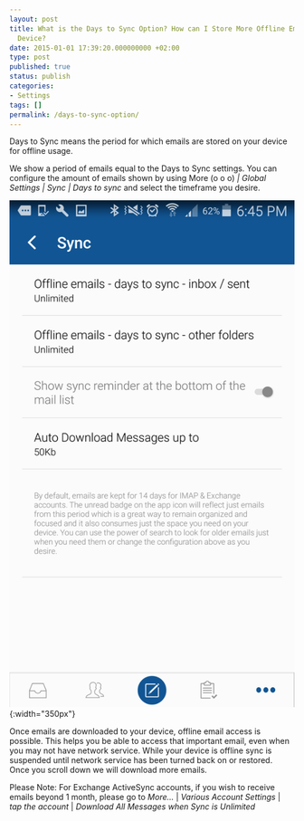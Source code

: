 ```yaml
---
layout: post
title: What is the Days to Sync Option? How can I Store More Offline Emails on my
  Device?
date: 2015-01-01 17:39:20.000000000 +02:00
type: post
published: true
status: publish
categories:
- Settings
tags: []
permalink: /days-to-sync-option/
---
```


Days to Sync means the period for which emails are stored on your device for offline usage.

We show a period of emails equal to the Days to Sync settings. You can configure the amount of emails shown by using More (o o o)<em> | Global Settings | Sync | Days to sync</em> and select the timeframe you desire.</p>

![Days to sync BlueMail](/assets/Screenshot_2016-12-15-18-45-07.png){:width="350px"}

Once emails are downloaded to your device, offline email access is possible. This helps you be able to access that important email, even when you may not have network service. While your device is offline sync is suspended until network service has been turned back on or restored. Once you scroll down we will download more emails.

Please Note: For Exchange ActiveSync accounts, if you wish to receive emails beyond 1 month, please go to *More...* \| *Various Account Settings* \| *tap the account* \| *Download All Messages when Sync is Unlimited*